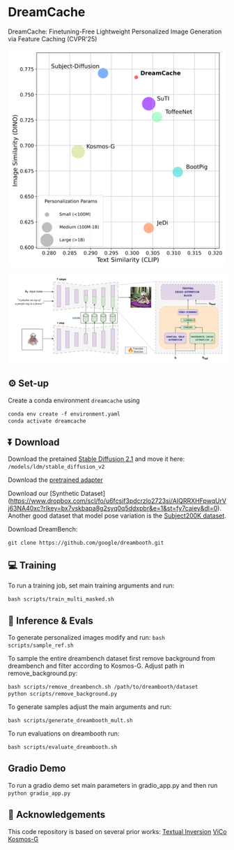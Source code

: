 # DreamCache
DreamCache: Finetuning-Free Lightweight Personalized Image Generation via Feature Caching (CVPR'25)

<div align="center">
<img src="docs/assets/plot_dreambench-1.png" alt="Figure 2" height="500">
</div>

![Figure 1](docs/assets/dreamcache_final_method-1.png)



## ⚙️ Set-up
Create a conda environment `dreamcache` using
```
conda env create -f environment.yaml
conda activate dreamcache
```

## ⏬ Download

Download the pretained [Stable Diffusion 2.1](https://huggingface.co/stabilityai/stable-diffusion-2-1-base/blob/main/v2-1_512-ema-pruned.ckpt) and move it here: `/models/ldm/stable_diffusion_v2`

Download the [pretrained adapter](https://drive.google.com/drive/folders/11qgm_oXMgHg4jiD7Q2S0rWeIfHhTPg0K?usp=sharing)

Download our [Synthetic Dataset] (https://www.dropbox.com/scl/fo/u6fcsif3pdcrzlo2723si/AIQRRXHFpwqUrVj63NA40xc?rlkey=bx7vskbapa8g2syq0q5ddxpbr&e=1&st=fy7caiey&dl=0). Another good dataset that model pose variation is the [Subject200K dataset](https://github.com/Yuanshi9815/Subjects200K). 

Download DreamBench:
```
git clone https://github.com/google/dreambooth.git

```

## 💻 Training

To run a training job, set main training arguments and run:

```
bash scripts/train_multi_masked.sh

```


## 🚀 Inference & Evals
To generate personalized images modify and run: `bash scripts/sample_ref.sh` 

To sample the entire dreambench dataset first remove background from dreambench and filter according to Kosmos-G. Adjust path in remove_background.py:

```
bash scripts/remove_dreambench.sh /path/to/dreambooth/dataset
python scripts/remove_background.py 

```

To generate samples adjust the main arguments and run:

```
bash scripts/generate_dreambooth_mult.sh

```

To run evaluations on dreambooth run: 

```
bash scripts/evaluate_dreambooth.sh

```


## Gradio Demo
To run a gradio demo set main parameters in gradio_app.py and then run `python gradio_app.py`




## 💐 Acknowledgements
This code repository is based on several prior works: [Textual Inversion](https://github.com/rinongal/textual_inversion) [ViCo](https://github.com/haoosz/ViCo/tree/main) [Kosmos-G](https://github.com/xichenpan/Kosmos-G)
